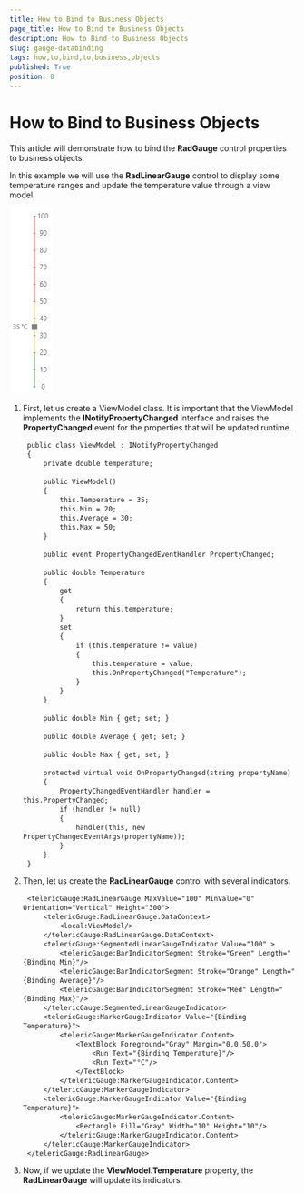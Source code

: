 ```yaml
---
title: How to Bind to Business Objects
page_title: How to Bind to Business Objects
description: How to Bind to Business Objects
slug: gauge-databinding
tags: how,to,bind,to,business,objects
published: True
position: 0
---
```


# How to Bind to Business Objects

This article will demonstrate how to bind the **RadGauge** control properties to business objects.

In this example we will use the **RadLinearGauge** control to display some temperature ranges and update the temperature value through a view model.

![How To Bind To View Model Example](images/HowToBindToViewModelExample.png)

1. First, let us create a ViewModel class. It is important that the ViewModel implements the **INotifyPropertyChanged** interface and raises the **PropertyChanged** event for the properties that will be updated runtime.

		public class ViewModel : INotifyPropertyChanged
		{
		    private double temperature;
		
		    public ViewModel()
		    {
		        this.Temperature = 35;
		        this.Min = 20;
		        this.Average = 30;
		        this.Max = 50;
		    }
		
		    public event PropertyChangedEventHandler PropertyChanged;
		
		    public double Temperature
		    {
		        get
		        {
		            return this.temperature;
		        }
		        set
		        {
		            if (this.temperature != value)
		            {
		                this.temperature = value;
		                this.OnPropertyChanged("Temperature");
		            }
		        }
		    }
		
		    public double Min { get; set; }
		
		    public double Average { get; set; }
		
		    public double Max { get; set; }
		
		    protected virtual void OnPropertyChanged(string propertyName)
		    {
		        PropertyChangedEventHandler handler = this.PropertyChanged;
		        if (handler != null)
		        {
		            handler(this, new PropertyChangedEventArgs(propertyName));
		        }
		    }
		}

1. Then, let us create the **RadLinearGauge** control with several indicators.

		<telericGauge:RadLinearGauge MaxValue="100" MinValue="0" Orientation="Vertical" Height="300">
		    <telericGauge:RadLinearGauge.DataContext>
		        <local:ViewModel/>
		    </telericGauge:RadLinearGauge.DataContext>
		    <telericGauge:SegmentedLinearGaugeIndicator Value="100" >
		        <telericGauge:BarIndicatorSegment Stroke="Green" Length="{Binding Min}"/>
		        <telericGauge:BarIndicatorSegment Stroke="Orange" Length="{Binding Average}"/>
		        <telericGauge:BarIndicatorSegment Stroke="Red" Length="{Binding Max}"/>
		    </telericGauge:SegmentedLinearGaugeIndicator>
		    <telericGauge:MarkerGaugeIndicator Value="{Binding Temperature}">
		        <telericGauge:MarkerGaugeIndicator.Content>
		            <TextBlock Foreground="Gray" Margin="0,0,50,0">
		                <Run Text="{Binding Temperature}"/>
		                <Run Text="°C"/>
		            </TextBlock>
		        </telericGauge:MarkerGaugeIndicator.Content>
		    </telericGauge:MarkerGaugeIndicator>
		    <telericGauge:MarkerGaugeIndicator Value="{Binding Temperature}">
		        <telericGauge:MarkerGaugeIndicator.Content>
		            <Rectangle Fill="Gray" Width="10" Height="10"/>
		        </telericGauge:MarkerGaugeIndicator.Content>
		    </telericGauge:MarkerGaugeIndicator>
		</telericGauge:RadLinearGauge>

1. Now, if we update the **ViewModel.Temperature** property, the **RadLinearGauge** will update its indicators.
